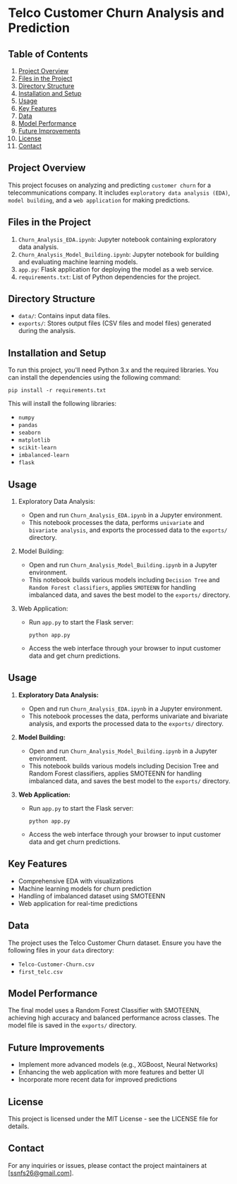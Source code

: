 # Telco Customer Churn Analysis and Prediction

## Table of Contents
1. [Project Overview](#project-overview)
2. [Files in the Project](#files-in-the-project)
3. [Directory Structure](#directory-structure)
4. [Installation and Setup](#installation-and-setup)
5. [Usage](#usage)
6. [Key Features](#key-features)
7. [Data](#data)
8. [Model Performance](#model-performance)
9. [Future Improvements](#future-improvements)
10. [License](#license)
11. [Contact](#contact)

## Project Overview

This project focuses on analyzing and predicting `customer churn` for a telecommunications company. It includes `exploratory data analysis (EDA)`, `model building`, and a `web application` for making predictions.

## Files in the Project

1. `Churn_Analysis_EDA.ipynb`: Jupyter notebook containing exploratory data analysis.
2. `Churn_Analysis_Model_Building.ipynb`: Jupyter notebook for building and evaluating machine learning models.
3. `app.py`: Flask application for deploying the model as a web service.
4. `requirements.txt`: List of Python dependencies for the project.

## Directory Structure

- `data/`: Contains input data files.
- `exports/`: Stores output files (CSV files and model files) generated during the analysis.

## Installation and Setup

To run this project, you'll need Python 3.x and the required libraries. You can install the dependencies using the following command:

```
pip install -r requirements.txt
```

This will install the following libraries:

- `numpy`
- `pandas`
- `seaborn`
- `matplotlib`
- `scikit-learn`
- `imbalanced-learn`
- `flask`

## Usage

1. Exploratory Data Analysis:
   - Open and run `Churn_Analysis_EDA.ipynb` in a Jupyter environment.
   - This notebook processes the data, performs `univariate` and `bivariate analysis`, and exports the processed data to the `exports/` directory.

2. Model Building:
   - Open and run `Churn_Analysis_Model_Building.ipynb` in a Jupyter environment.
   - This notebook builds various models including `Decision Tree` and `Random Forest classifiers`, applies `SMOTEENN` for handling imbalanced data, and saves the best model to the `exports/` directory.

3. Web Application:
   
   - Run `app.py` to start the Flask server:

   
     ```
     python app.py
     ```
   - Access the web interface through your browser to input customer data and get churn predictions.

## Usage

1. **Exploratory Data Analysis:**
   - Open and run `Churn_Analysis_EDA.ipynb` in a Jupyter environment.
   - This notebook processes the data, performs univariate and bivariate analysis, and exports the processed data to the `exports/` directory.

2. **Model Building:**
   - Open and run `Churn_Analysis_Model_Building.ipynb` in a Jupyter environment.
   - This notebook builds various models including Decision Tree and Random Forest classifiers, applies SMOTEENN for handling imbalanced data, and saves the best model to the `exports/` directory.

3. **Web Application:**
   - Run `app.py` to start the Flask server:
     ```
     python app.py
     ```
   - Access the web interface through your browser to input customer data and get churn predictions.

## Key Features

- Comprehensive EDA with visualizations
- Machine learning models for churn prediction
- Handling of imbalanced dataset using SMOTEENN
- Web application for real-time predictions

## Data

The project uses the Telco Customer Churn dataset. Ensure you have the following files in your `data` directory:

- `Telco-Customer-Churn.csv`
- `first_telc.csv`

## Model Performance

The final model uses a Random Forest Classifier with SMOTEENN, achieving high accuracy and balanced performance across classes. The model file is saved in the `exports/` directory.

## Future Improvements

- Implement more advanced models (e.g., XGBoost, Neural Networks)
- Enhancing the web application with more features and better UI
- Incorporate more recent data for improved predictions

## License

This project is licensed under the MIT License - see the LICENSE file for details.

## Contact

For any inquiries or issues, please contact the project maintainers at [ssnfs26@gmail.com].